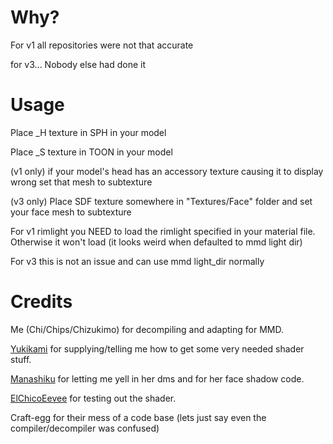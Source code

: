 # Why?

For v1 all repositories were not that accurate

for v3... Nobody else had done it


# Usage

Place _H texture in SPH in your model

Place _S texture in TOON in your model

(v1 only) if your model's head has an accessory texture causing it to display wrong set that mesh to subtexture

(v3 only) Place SDF texture somewhere in "Textures/Face" folder and set your face mesh to subtexture

For v1 rimlight you NEED to load the rimlight specified in your material file. Otherwise it won't load (it looks weird when defaulted to mmd light dir)

For v3 this is not an issue and can use mmd light_dir normally

# Credits

Me (Chi/Chips/Chizukimo) for decompiling and adapting for MMD.

[Yukikami](https://twitter.com/Yukikami_Kris) for supplying/telling me how to get some very needed shader stuff.

[Manashiku](https://github.com/Manashiku) for letting me yell in her dms and for her face shadow code.

[ElChicoEevee](https://twitter.com/ElChicoEevee) for testing out the shader.

Craft-egg for their mess of a code base (lets just say even the compiler/decompiler was confused)

